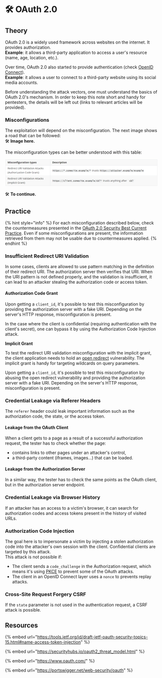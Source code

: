 # 🛠️ OAuth 2.0

## Theory

OAuth 2.0 is a widely used framework across websites on the internet. It provides authorization.\
**Example**: it allows a third-party application to access a user's resource (name, age, location, etc.). 

Over time, OAuth 2.0 also started to provide authentication (check [OpenID Connect](https://openid.net/connect/)).\
**Example**: it allows a user to connect to a third-party website using its social media accounts.

Before understanding the attack vectors, one must understand the basics of OAuth 2.0's mechanism. In order to keep this note short and handy for pentesters, the details will be left out (links to relevant articles will be provided).

### Misconfigurations

The exploitation will depend on the misconfiguration. The next image shows a road that can be followed:\
🛠️ **Image here.**

The misconfiguration types can be better understood with this table:

![](<../../.gitbook/assets/image (4).png>)

🛠️ **To continue.**

## Practice

{% hint style="info" %}
For each misconfiguration described below, check the countermeasures presented in the [OAuth 2.0 Security Best Current Practice](https://tools.ietf.org/id/draft-ietf-oauth-security-topics-15.html#name-attacks-and-mitigations). Even if some misconfigurations are present, the information retrieved from them may not be usable due to countermeasures applied.
{% endhint %}

### Insufficient Redirect URI Validation

In some cases, clients are allowed to use pattern matching in the definition of their redirect URI. The authorization server then verifies that URI. When the URI pattern is not defined properly, and the validation is insufficient, it can lead to an attacker stealing the authorization code or access token.

#### Authorization Code Grant

Upon getting a `client_id`, it's possible to test this misconfiguration by providing the authorization server with a fake URI. Depending on the server's HTTP response, misconfiguration is present.

In the case where the client is confidential (requiring authentication with the client's secret), one can bypass it by using the Authorization Code Injection attack.

**Implicit Grant**

To test the redirect URI validation misconfiguration with the implicit grant, the client application needs to hold an [open redirect](https://app.gitbook.com/@shutdown/s/the-hacker-recipes/\~/drafts/-MhmLsf3\_kmf_BhO6cGF/web-services/attacks-on-inputs/open-redirect) vulnerability. The implicit grant is handy for targeting wildcards on query parameters.

Upon getting a `client_id`, it's possible to test this misconfiguration by abusing the open redirect vulnerability and providing the authorization server with a fake URI. Depending on the server's HTTP response, misconfiguration is present.

### Credential Leakage via Referer Headers

The `referer` header could leak important information such as the authorization code, the state, or the access token.

#### **Leakage from the OAuth Client**

When a client gets to a page as a result of a successful authorization request, the tester has to check whether the page:

* contains links to other pages under an attacker's control,
* a third-party content (iframes, images...) that can be loaded.

#### **Leakage from the Authorization Server**

In a similar way, the tester has to check the same points as the OAuth client, but in the authorization server endpoint.

### Credential Leakage via Browser History

If an attacker has an access to a victim's browser, it can search for authorization codes and access tokens present in the history of visited URLs.

### Authorization Code Injection

The goal here is to impersonate a victim by injecting a stolen authorization code into the attacker's own session with the client. Confidential clients are targeted by this attack. \
This attack is not possible if:

* The client sends a `code_challenge` in the Authorization request, which means it's using [PKCE](https://oauth.net/2/pkce/) to prevent some of the OAuth attacks.
* The client in an OpenID Connect layer uses a `nonce` to prevents replay attacks.

### Cross-Site Request Forgery CSRF

If the `state` parameter is not used in the authentication request, a CSRF attack is possible.

## Resources

{% embed url="https://tools.ietf.org/id/draft-ietf-oauth-security-topics-15.html#name-access-token-injection" %}

{% embed url="https://securityhubs.io/oauth2_threat_model.html" %}

{% embed url="https://www.oauth.com/" %}

{% embed url="https://portswigger.net/web-security/oauth" %}
